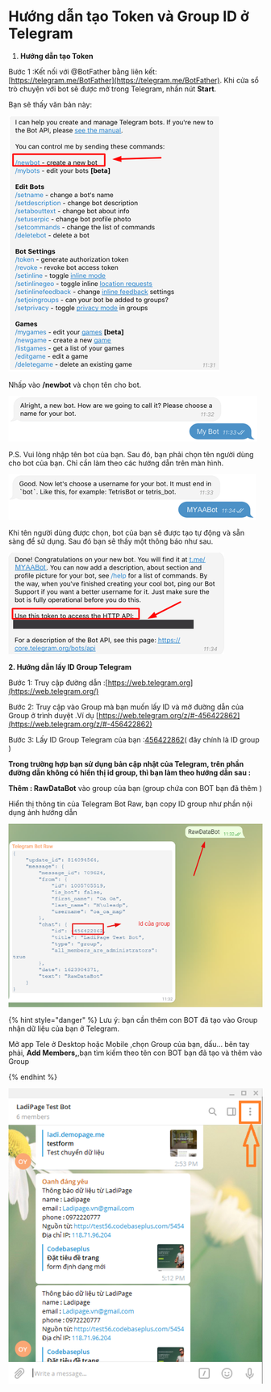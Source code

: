 # Hướng dẫn tạo Token và Group ID ở Telegram



1. **Hướng dẫn tạo Token**&#x20;

&#x20;Bước 1 :Kết nối với @BotFather bằng liên kết: [https://telegram.me/BotFather](https://telegram.me/BotFather). Khi cửa sổ trò chuyện với bot sẽ được mở trong Telegram, nhấn nút **Start**.

Bạn sẽ thấy văn bản này:

![](<../../../.gitbook/assets/image (428).png>)

Nhấp vào **/newbot** và chọn tên cho bot.

![](<../../../.gitbook/assets/image (624).png>)

P.S. Vui lòng nhập tên bot của bạn. Sau đó, bạn phải chọn tên người dùng cho bot của bạn. Chỉ cần làm theo các hướng dẫn trên màn hình.

![](<../../../.gitbook/assets/image (681).png>)

Khi tên người dùng được chọn, bot của bạn sẽ được tạo tự động và sẵn sàng để sử dụng. Sau đó bạn sẽ thấy một thông báo như sau.

![](<../../../.gitbook/assets/image (618).png>)

**2. Hướng dẫn lấy ID Group Telegram**&#x20;

&#x20;Bước 1:  Truy cập đường dẫn  :[https://web.telegram.org](https://web.telegram.org/)

Bước 2: Truy cập vào Group mà bạn muốn lấy ID và mở đường dẫn của Group  ở trình duyệt .Ví dụ [https://web.telegram.org/z/#-456422862](https://web.telegram.org/z/#-456422862)

Bước 3: Lấy ID Group Telegram của bạn :[456422862](https://web.telegram.org/z/#-456422862)( đây chính là ID group )

**Trong trường hợp bạn sử dụng bản cập nhật  của Telegram, trên phần đường dẫn không có hiển thị id group, thì bạn làm theo hướng dẫn sau :**

**Thêm : RawDataBot** vào group của bạn (group chứa con BOT bạn đã thêm )

Hiển thị thông tin của Telegram Bot Raw, bạn copy ID group như phần nội dụng ảnh hướng dẫn&#x20;

![](<../../../.gitbook/assets/image (449).png>)

{% hint style="danger" %}
Lưu ý: bạn cần thêm con BOT đã tạo vào Group nhận dữ liệu của bạn ở Telegram.&#x20;

Mở app Tele ở Desktop hoặc Mobile ,chọn Group của bạn, dấu... bên tay phải, **Add Members,**,bạn tìm kiếm theo tên con BOT bạn đã tạo và thêm vào Group


{% endhint %}

![](<../../../.gitbook/assets/image (626).png>)
